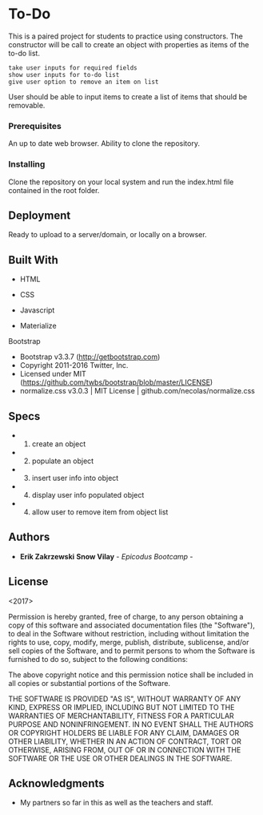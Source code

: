 # To-Do

This is a paired project for students to practice using constructors.  The constructor will be call to create an object with properties as items of the to-do list.

    take user inputs for required fields
    show user inputs for to-do list
    give user option to remove an item on list

User should be able to input items to create a list of items that should be removable.


### Prerequisites

An up to date web browser.
Ability to clone the repository.


### Installing

Clone the repository on your local system and run the index.html file contained in the root folder.


## Deployment

Ready to upload to a server/domain, or locally on a browser.

## Built With
* HTML

* CSS

* Javascript

* Materialize

Bootstrap
*  Bootstrap v3.3.7 (http://getbootstrap.com)
* Copyright 2011-2016 Twitter, Inc.
* Licensed under MIT (https://github.com/twbs/bootstrap/blob/master/LICENSE)
* normalize.css v3.0.3 | MIT License | github.com/necolas/normalize.css

## Specs


* 1. create an object

* 2. populate an object

* 3. insert user info into object

* 4. display user info populated object

* 4. allow user to remove item from object list



## Authors

* **Erik Zakrzewski** **Snow Vilay** - *Epicodus Bootcamp* -


## License

 <2017> <Erik Zakrzewski><Snow Vilay>

Permission is hereby granted, free of charge, to any person obtaining a copy of this software and associated documentation files (the "Software"), to deal in the Software without restriction, including without limitation the rights to use, copy, modify, merge, publish, distribute, sublicense, and/or sell copies of the Software, and to permit persons to whom the Software is furnished to do so, subject to the following conditions:

The above copyright notice and this permission notice shall be included in all copies or substantial portions of the Software.

THE SOFTWARE IS PROVIDED "AS IS", WITHOUT WARRANTY OF ANY KIND, EXPRESS OR IMPLIED, INCLUDING BUT NOT LIMITED TO THE WARRANTIES OF MERCHANTABILITY, FITNESS FOR A PARTICULAR PURPOSE AND NONINFRINGEMENT. IN NO EVENT SHALL THE AUTHORS OR COPYRIGHT HOLDERS BE LIABLE FOR ANY CLAIM, DAMAGES OR OTHER LIABILITY, WHETHER IN AN ACTION OF CONTRACT, TORT OR OTHERWISE, ARISING FROM, OUT OF OR IN CONNECTION WITH THE SOFTWARE OR THE USE OR OTHER DEALINGS IN THE SOFTWARE.

## Acknowledgments

* My partners so far in this as well as the teachers and staff.
